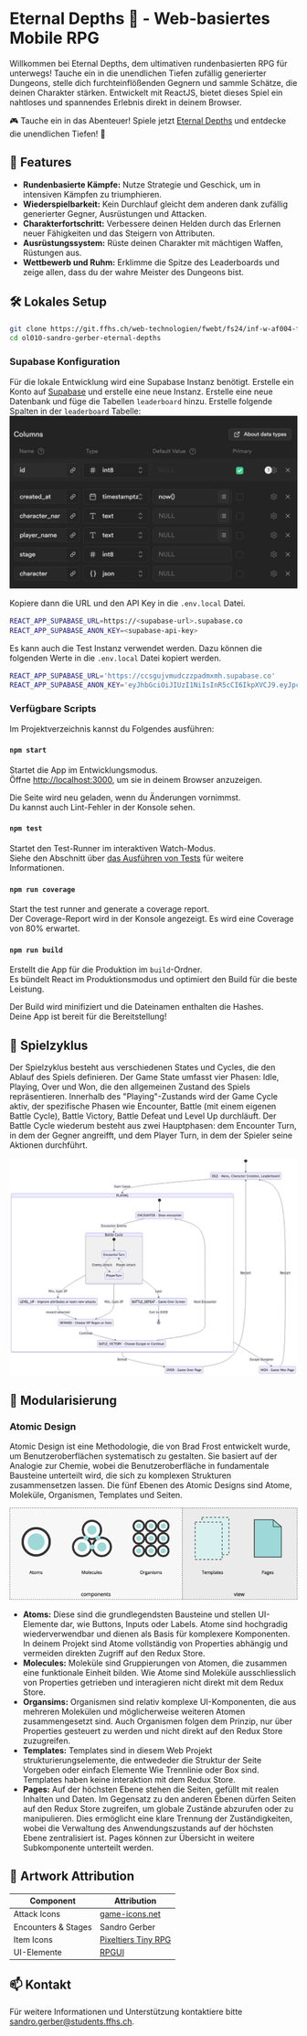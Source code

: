 # Eternal Depths 🏰 - Web-basiertes Mobile RPG

Willkommen bei Eternal Depths, dem ultimativen rundenbasierten RPG für unterwegs! Tauche ein in die unendlichen Tiefen zufällig generierter Dungeons, stelle dich furchteinflößenden Gegnern und sammle Schätze, die deinen Charakter stärken. Entwickelt mit ReactJS, bietet dieses Spiel ein nahtloses und spannendes Erlebnis direkt in deinem Browser.

🎮 Tauche ein in das Abenteuer! Spiele jetzt [Eternal Depths](https://yungxramoz.github.io) und entdecke die unendlichen Tiefen! 🐉

## 🌟 Features

- **Rundenbasierte Kämpfe:** Nutze Strategie und Geschick, um in intensiven Kämpfen zu triumphieren.
- **Wiederspielbarkeit:** Kein Durchlauf gleicht dem anderen dank zufällig generierter Gegner, Ausrüstungen und Attacken.
- **Charakterfortschritt:** Verbessere deinen Helden durch das Erlernen neuer Fähigkeiten und das Steigern von Attributen.
- **Ausrüstungssystem:** Rüste deinen Charakter mit mächtigen Waffen, Rüstungen aus.
- **Wettbewerb und Ruhm:** Erklimme die Spitze des Leaderboards und zeige allen, dass du der wahre Meister des Dungeons bist.

## 🛠 Lokales Setup

```bash
git clone https://git.ffhs.ch/web-technologien/fwebt/fs24/inf-w-af004-fwebt-ol-sa-1-pva-fs24/projektarbeiten/ol010-sandro-gerber-eternal-depths.git
cd ol010-sandro-gerber-eternal-depths
```

### Supabase Konfiguration
Für die lokale Entwicklung wird eine Supabase Instanz benötigt. Erstelle ein Konto auf [Supabase](https://supabase.io/) und erstelle eine neue Instanz. Erstelle eine neue Datenbank und füge die Tabellen `leaderboard` hinzu. Erstelle folgende Spalten in der `leaderboard` Tabelle:
![column configuration](/docs/assets/leaderboard-table.png)

Kopiere dann die URL und den API Key in die `.env.local` Datei.

```bash
REACT_APP_SUPABASE_URL=https://<supabase-url>.supabase.co
REACT_APP_SUPABASE_ANON_KEY=<supabase-api-key>
```

Es kann auch die Test Instanz verwendet werden. Dazu können die folgenden Werte in die `.env.local` Datei kopiert werden.

```bash
REACT_APP_SUPABASE_URL='https://ccsgujvmudczzpadmxmh.supabase.co'
REACT_APP_SUPABASE_ANON_KEY='eyJhbGciOiJIUzI1NiIsInR5cCI6IkpXVCJ9.eyJpc3MiOiJzdXBhYmFzZSIsInJlZiI6ImNjc2d1anZtdWRjenpwYWRteG1oIiwicm9sZSI6ImFub24iLCJpYXQiOjE3MTIyNzE1NTYsImV4cCI6MjAyNzg0NzU1Nn0.3Ndzp5_siyjaHJn0igKn7z7MW5znFAtQ6zKGIcrBYOY'
```

### Verfügbare Scripts

Im Projektverzeichnis kannst du Folgendes ausführen:

#### `npm start`

Startet die App im Entwicklungsmodus.\
Öffne [http://localhost:3000](http://localhost:3000), um sie in deinem Browser anzuzeigen.

Die Seite wird neu geladen, wenn du Änderungen vornimmst.\
Du kannst auch Lint-Fehler in der Konsole sehen.

#### `npm test`

Startet den Test-Runner im interaktiven Watch-Modus.\
Siehe den Abschnitt über [das Ausführen von Tests](https://facebook.github.io/create-react-app/docs/running-tests) für weitere Informationen.

#### `npm run coverage`

Start the test runner and generate a coverage report.\
Der Coverage-Report wird in der Konsole angezeigt. Es wird eine Coverage von 80% erwartet.

#### `npm run build`

Erstellt die App für die Produktion im `build`-Ordner.\
Es bündelt React im Produktionsmodus und optimiert den Build für die beste Leistung.

Der Build wird minifiziert und die Dateinamen enthalten die Hashes.\
Deine App ist bereit für die Bereitstellung!

## 🔄️ Spielzyklus
Der Spielzyklus besteht aus verschiedenen States und Cycles, die den Ablauf des Spiels definieren. Der Game State umfasst vier Phasen: Idle, Playing, Over und Won, die den allgemeinen Zustand des Spiels repräsentieren. Innerhalb des "Playing"-Zustands wird der Game Cycle aktiv, der spezifische Phasen wie Encounter, Battle (mit einem eigenen Battle Cycle), Battle Victory, Battle Defeat und Level Up durchläuft. Der Battle Cycle wiederum besteht aus zwei Hauptphasen: dem Encounter Turn, in dem der Gegner angreifft, und dem Player Turn, in dem der Spieler seine Aktionen durchführt.

![Game Cycle Diagram](/docs/assets/diagrams/game-cycle.png)

## 🧩 Modularisierung
### Atomic Design
Atomic Design ist eine Methodologie, die von Brad Frost  entwickelt wurde, um Benutzeroberflächen systematisch zu gestalten. Sie basiert auf der Analogie zur Chemie, wobei die Benutzeroberfläche in fundamentale Bausteine unterteilt wird, die sich zu komplexen Strukturen zusammensetzen lassen. Die fünf Ebenen des Atomic Designs sind Atome, Moleküle, Organismen, Templates und Seiten.

![Atomic Design](/docs/assets/diagrams/atomic-design.png)

- **Atoms:** Diese sind die grundlegendsten Bausteine und stellen UI-Elemente dar, wie Buttons, Inputs oder Labels. Atome sind hochgradig wiederverwendbar und dienen als Basis für komplexere Komponenten. In deinem Projekt sind Atome vollständig von Properties abhängig und vermeiden direkten Zugriff auf den Redux Store.
- **Molecules:** Moleküle sind Gruppierungen von Atomen, die zusammen eine funktionale Einheit bilden. Wie Atome sind Moleküle ausschliesslich von Properties getrieben und interagieren nicht direkt mit dem Redux Store.
- **Organsims:** Organismen sind relativ komplexe UI-Komponenten, die aus mehreren Molekülen und möglicherweise weiteren Atomen zusammengesetzt sind. Auch Organismen folgen dem Prinzip, nur über Properties gesteuert zu werden und nicht direkt auf den Redux Store zuzugreifen.
- **Templates:** Templates sind in diesem Web Projekt strukturierungselemente, die entwededer die Struktur der Seite Vorgeben oder einfach Elemente Wie Trennlinie oder Box sind. Templates haben keine interaktion mit dem Redux Store.
- **Pages:** Auf der höchsten Ebene stehen die Seiten, gefüllt mit realen Inhalten und Daten. Im Gegensatz zu den anderen Ebenen dürfen Seiten auf den Redux Store zugreifen, um globale Zustände abzurufen oder zu manipulieren. Dies ermöglicht eine klare Trennung der Zuständigkeiten, wobei die Verwaltung des Anwendungszustands auf der höchsten Ebene zentralisiert ist.
Pages können zur Übersicht in weitere Subkomponente unterteilt werden.

## 🎨 Artwork Attribution

| Component           | Attribution         |
| ------------------- | ------------------- |
| Attack Icons        | [game-icons.net](https://game-icons.net)      |
| Encounters & Stages | Sandro Gerber       |
| Item Icons          | [Pixeltiers Tiny RPG](https://pixeltier.itch.io/pixeltiers-tiny-rpg-assets) |
| UI-Elemente         | [RPGUI](https://ronenness.github.io/RPGUI/) |



## 📫 Kontakt

Für weitere Informationen und Unterstützung kontaktiere bitte sandro.gerber@students.ffhs.ch.
